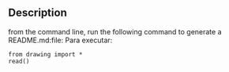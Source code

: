 ## Description

from the command line, run the following command
to generate a README.md:file:
Para executar:
```
from drawing import *
read()
```